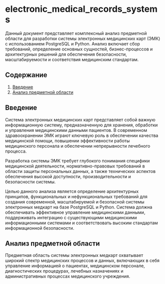 # electronic_medical_records_systems

Данный документ представляет комплексный анализ предметной области для разработки системы электронных медицинских карт (ЭМК) с использованием PostgreSQL и Python. Анализ включает сбор требований, определение основных сущностей, бизнес-процессов и архитектурных решений для обеспечения безопасности, масштабируемости и соответствия медицинским стандартам.

## Содержание

1. [Введение](#введение)
2. [Анализ предметной области](#анализ-предметной-области)



## Введение

Система электронных медицинских карт представляет собой важную информационную систему, предназначенную для хранения, обработки и управления медицинскими данными пациентов. В современном здравоохранении ЭМК играют ключевую роль в обеспечении качества медицинской помощи, повышении эффективности работы медицинского персонала и обеспечении непрерывности лечебного процесса.

Разработка системы ЭМК требует глубокого понимания специфики медицинской деятельности, нормативно-правовых требований в области защиты персональных данных, а также технических аспектов обеспечения высокой доступности, производительности и безопасности системы.

Целью данного анализа является определение архитектурных принципов, функциональных и нефункциональных требований для создания современной, масштабируемой и безопасной системы электронных медкарт на базе PostgreSQL и Python. Система должна обеспечивать эффективное управление медицинскими данными, поддерживать интеграцию с существующими медицинскими информационными системами и соответствовать высоким стандартам информационной безопасности.

## Анализ предметной области

Предметная область системы электронных медкарт охватывает широкий спектр медицинских процессов и данных, включающих в себя управление информацией о пациентах, медицинском персонале, диагностических процедурах, лечебных назначениях и административных процессах медицинского учреждения.